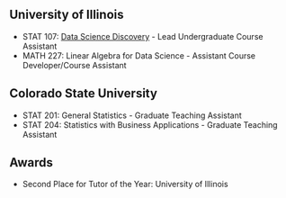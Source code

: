 ## University of Illinois 
- STAT 107: [Data Science Discovery](https://discovery.cs.illinois.edu/) -  Lead Undergraduate Course Assistant 
- MATH 227: Linear Algebra for Data Science - Assistant Course Developer/Course Assistant

## Colorado State University
- STAT 201: General Statistics - Graduate Teaching Assistant 
- STAT 204: Statistics with Business Applications - Graduate Teaching Assistant 

## Awards
- Second Place for Tutor of the Year: University of Illinois
